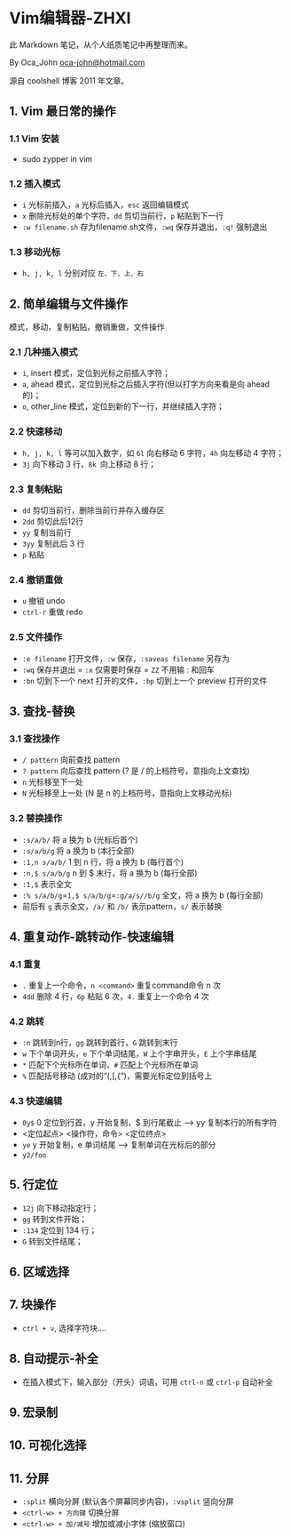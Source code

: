 # Vim编辑器-ZHXI
此 Markdown 笔记，从个人纸质笔记中再整理而来。

By Oca_John <oca-john@hotmail.com>

源自 coolshell 博客 2011 年文章。


## 1. Vim 最日常的操作
### 1.1 Vim 安装
- sudo zypper in vim
### 1.2 插入模式
- `i` 光标前插入，`a` 光标后插入，`esc` 返回编辑模式
- `x` 删除光标处的单个字符，`dd` 剪切当前行，`p` 粘贴到下一行
- `:w filename.sh` 存为filename.sh文件，`:wq` 保存并退出，`:q!` 强制退出
### 1.3 移动光标
- `h, j, k, l` 分别对应 `左、下、上、右`


## 2. 简单编辑与文件操作
模式，移动，复制粘贴，撤销重做，文件操作
### 2.1 几种插入模式
- `i`, insert 模式，定位到光标之前插入字符；
- `a`, ahead 模式，定位到光标之后插入字符(但以打字方向来看是向 ahead 的)；
- `o`, other_line 模式，定位到新的下一行，并继续插入字符；

### 2.2 快速移动
- `h, j, k, l` 等可以加入数字，如 `6l` 向右移动 6 字符，`4h` 向左移动 4 字符；
- `3j` 向下移动 3 行，`8k `向上移动 8 行；

### 2.3 复制粘贴
- `dd`  剪切当前行，删除当前行并存入缓存区
- `2dd` 剪切此后12行
- `yy`  复制当前行
- `3yy` 复制此后 3 行
- `p`   粘贴

### 2.4 撤销重做
- `u` 撤销 undo
- `ctrl-r` 重做 redo

### 2.5 文件操作
- `:e filename` 打开文件，`:w` 保存，`:saveas filename` 另存为
- `:wq` 保存并退出 = `:x` 仅需要时保存 = `ZZ` 不用输 : 和回车
- `:bn` 切到下一个 next 打开的文件，`:bp` 切到上一个 preview 打开的文件


## 3. 查找-替换
### 3.1 查找操作
- `/ pattern` 向前查找 pattern
- `? pattern` 向后查找 pattern (? 是 / 的上档符号，意指向上文查找)
- `n` 光标移至下一处
- `N` 光标移至上一处 (N 是 n 的上档符号，意指向上文移动光标)
### 3.2 替换操作
- `:s/a/b/` 将 a 换为 b (光标后首个)
- `:s/a/b/g` 将 a 换为 b (本行全部)
- `:1,n s/a/b/` 1 到 n 行，将 a 换为 b (每行首个)
- `:n,$ s/a/b/g` n 到 $ 末行，将 a 换为 b (每行全部)
- `:1,$` 表示全文
- `:% s/a/b/g`=`1,$ s/a/b/g`=`:g/a/s//b/g` 全文，将 a 换为 b (每行全部)
- 前后有 `g` 表示全文，`/a/` 和 `/b/` 表示pattern，`s/` 表示替换


## 4. 重复动作-跳转动作-快速编辑
### 4.1 重复
- `.` 重复上一个命令，`n <command>` 重复command命令 n 次
- `4dd` 删除 4 行，`6p` 粘贴 6 次，`4.` 重复上一个命令 4 次

### 4.2 跳转
- `:n` 跳转到n行，`gg` 跳转到首行，`G` 跳转到末行
- `w` 下个单词开头，`e` 下个单词结尾，`W` 上个字串开头，`E` 上个字串结尾
- `*` 匹配下个光标所在单词，`#` 匹配上个光标所在单词
- `%` 匹配括号移动 (成对的“\(,\[,\{”)，需要光标定位到括号上

### 4.3 快速编辑
- `0y$` 0 定位到行首，y 开始复制，$ 到行尾截止 --> yy 复制本行的所有字符
- <定位起点> <操作符，命令> <定位终点>
- `ye` y 开始复制，e 单词结尾 --> 复制单词在光标后的部分
- `y2/foo`


## 5. 行定位
- `12j` 向下移动指定行；
- `gg` 转到文件开始；
- `:134` 定位到 134 行；
- `G` 转到文件结尾；


## 6. 区域选择


## 7. 块操作
- `ctrl + v`, 选择字符块....

## 8. 自动提示-补全
- 在插入模式下，输入部分（开头）词语，可用 `ctrl-n` 或 `ctrl-p` 自动补全


## 9. 宏录制


## 10. 可视化选择


## 11. 分屏
- `:split` 横向分屏 (默认各个屏幕同步内容)，`:vsplit` 竖向分屏
- `<ctrl-w> + 方向键` 切换分屏
- `<ctrl-w> + 加/减号` 增加或减小字体 (缩放窗口)

